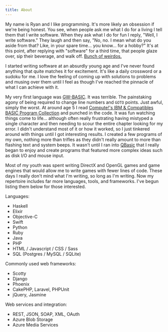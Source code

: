 ```yaml
---
title: About
---
```


My name is Ryan and I like programming. It's more likely an obsession if we're being honest. You see, when people ask me what I do for a living I tell them that I write software. When they ask what I do for fun I reply, "Well, I write software." They laugh and then say, "No, no. I mean what do you aside from that? Like, in your spare time... you know... for a hobby?" It's at this point, after replying with "software" for a third time, that people glaze over, sip their beverage, and walk off. [Bunch of weirdos.](/assets/images/data_head_twitch.gif)

I started writing software at an absurdly young age and I've never found anything that quite matches it for excitement. It's like a daily crossword or a sudoku for me. I love the feeling of coming up with solutions to problems and musing over them until I feel as though I've reached the pinnacle of what I can achieve with it.

My very first language was [GW-BASIC](https://en.wikipedia.org/wiki/GW-BASIC). It was terrible. The painstaking agony of being required to change line numbers and `GOTO` points. Just awful, simply the worst. At around age 5 I read [Compute!'s IBM & Compatibles BASIC Program Collection](https://www.amazon.com/Compute-Compatibles-Basic-Programming-Collection/dp/0874550831) and punched in the code. It was fun watching things come to life... although often really frustrating having mistyped a single character and then needing to scour the entire chapter looking for my error. I didn't understand most of it or how it worked, so I just tinkered around with things until I got interesting results. I created a few programs of my own, nothing more than trifles as they didn't really amount to more than flashing text and system beeps. It wasn't until I ran into [QBasic](https://en.wikipedia.org/wiki/QBasic) that I really began to enjoy and create programs that featured more complex ideas such as disk I/O and mouse input.

Most of my youth was spent writing DirectX and OpenGL games and game engines that would allow me to write games with fewer lines of code. These days I really don't mind what I'm writing, so long as I'm writing. Now my repertoire includes far more languages, tools, and frameworks. I've begun listing them below for those interested.

Languages:

* Haskell
* Elixir
* Objective-C
* Swift
* Python
* Ruby
* Java
* PHP
* HTML / Javascript / CSS / Sass
* SQL (Postgres / MySQL / SQLite)

Commonly used web frameworks:

* Scotty
* Django
* Phoenix
* CakePHP, Laravel, PHPUnit
* jQuery, Jasmine

Web services and integration:

* REST, JSON, SOAP, XML, OAuth
* Azure Blob Storage
* Azure Media Services
